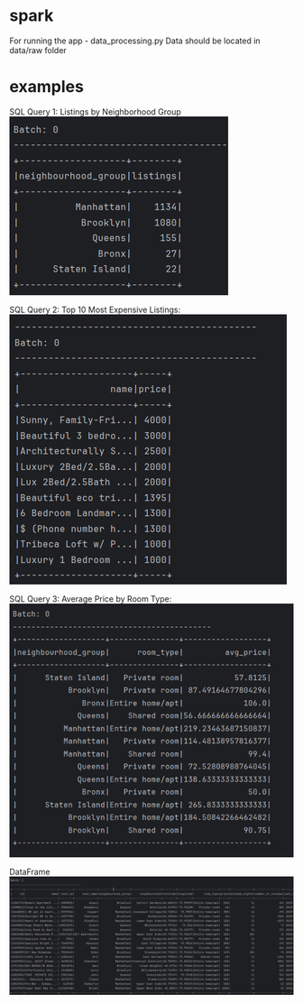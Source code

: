 # spark

For running the app - data_processing.py
Data should be located in data/raw folder

# examples

SQL Query 1: Listings by Neighborhood Group
![img_2.png](img_2.png)

SQL Query 2: Top 10 Most Expensive Listings:
![img.png](img.png)


SQL Query 3: Average Price by Room Type:
![img_1.png](img_1.png)

DataFrame
![img_3.png](img_3.png)